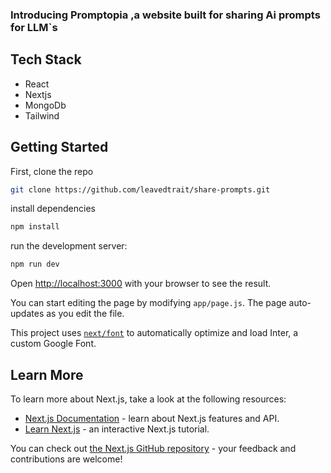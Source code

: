 ### Introducing Promptopia ,a website built for sharing Ai prompts for LLM`s

## Tech Stack 
- React
- Nextjs 
- MongoDb 
- Tailwind

## Getting Started

First, clone the repo 
```bash
git clone https://github.com/leavedtrait/share-prompts.git
``` 

install dependencies 
```bash
npm install

```

run the development server:

```bash
npm run dev

```

Open [http://localhost:3000](http://localhost:3000) with your browser to see the result.

You can start editing the page by modifying `app/page.js`. The page auto-updates as you edit the file.

This project uses [`next/font`](https://nextjs.org/docs/basic-features/font-optimization) to automatically optimize and load Inter, a custom Google Font.

## Learn More

To learn more about Next.js, take a look at the following resources:

- [Next.js Documentation](https://nextjs.org/docs) - learn about Next.js features and API.
- [Learn Next.js](https://nextjs.org/learn) - an interactive Next.js tutorial.

You can check out [the Next.js GitHub repository](https://github.com/vercel/next.js/) - your feedback and contributions are welcome!
